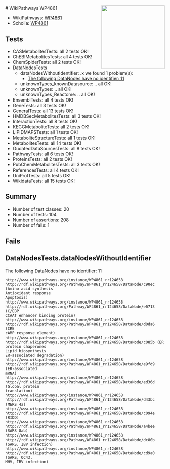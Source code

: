<img style="float: right; width: 200px" src="https://upload.wikimedia.org/wikipedia/commons/thumb/8/83/Wplogo_with_text_500.png/640px-Wplogo_with_text_500.png" />
# WikiPathways WP4861

* WikiPathways: [WP4861](https://wikipathways.org/pathways/WP4861)
* Scholia: [WP4861](https://scholia.toolforge.org/wikipathways/WP4861)
## Tests
* CASMetabolitesTests: all 2 tests OK!
* ChEBIMetabolitesTests: all 4 tests OK!
* ChemSpiderTests: all 2 tests OK!
* DataNodesTests
    * dataNodesWithoutIdentifier: .x we found 1 problem(s):
        * [The following DataNodes have no identifier: 11](#8792c491)
    * unknownTypes_knownDatasource: .. all OK!
    * unknownTypes: .. all OK!
    * unknownTypes_Reactome: .. all OK!
* EnsemblTests: all 4 tests OK!
* GeneTests: all 3 tests OK!
* GeneralTests: all 13 tests OK!
* HMDBSecMetabolitesTests: all 3 tests OK!
* InteractionTests: all 8 tests OK!
* KEGGMetaboliteTests: all 2 tests OK!
* LIPIDMAPSTests: all 1 tests OK!
* MetaboliteStructureTests: all 1 tests OK!
* MetabolitesTests: all 14 tests OK!
* OudatedDataSourcesTests: all 8 tests OK!
* PathwayTests: all 6 tests OK!
* ProteinsTests: all 2 tests OK!
* PubChemMetabolitesTests: all 3 tests OK!
* ReferencesTests: all 4 tests OK!
* UniProtTests: all 5 tests OK!
* WikidataTests: all 15 tests OK!


## Summary

* Number of test classes: 20
* Number of tests: 104
* Number of assertions: 208
* Number of fails: 1

## Fails

<a name="8792c491" />

## DataNodesTests.dataNodesWithoutIdentifier

The following DataNodes have no identifier: 11
```
http://www.wikipathways.org/instance/WP4861_rr124658 http://rdf.wikipathways.org/Pathway/WP4861_rr124658/DataNode/c90ec (Amino acid synthesis
Antioxidant response
Apoptosis)
http://www.wikipathways.org/instance/WP4861_rr124658 http://rdf.wikipathways.org/Pathway/WP4861_rr124658/DataNode/e0713 (C/EBP
CCAAT enhancer binding protein)
http://www.wikipathways.org/instance/WP4861_rr124658 http://rdf.wikipathways.org/Pathway/WP4861_rr124658/DataNode/d0da6 (CRE
cAMP response element)
http://www.wikipathways.org/instance/WP4861_rr124658 http://rdf.wikipathways.org/Pathway/WP4861_rr124658/DataNode/c085b (ER protein chaperones
Lipid biosynthesis
ER-associated degradation)
http://www.wikipathways.org/instance/WP4861_rr124658 http://rdf.wikipathways.org/Pathway/WP4861_rr124658/DataNode/e9fd9 (ER-associated
mRNA)
http://www.wikipathways.org/instance/WP4861_rr124658 http://rdf.wikipathways.org/Pathway/WP4861_rr124658/DataNode/ed36d (Global protein
translation)
http://www.wikipathways.org/instance/WP4861_rr124658 http://rdf.wikipathways.org/Pathway/WP4861_rr124658/DataNode/d43bc (MERS 4a)
http://www.wikipathways.org/instance/WP4861_rr124658 http://rdf.wikipathways.org/Pathway/WP4861_rr124658/DataNode/c094e (RIDD)
http://www.wikipathways.org/instance/WP4861_rr124658 http://rdf.wikipathways.org/Pathway/WP4861_rr124658/DataNode/a4bee (SARS 8ab)
http://www.wikipathways.org/instance/WP4861_rr124658 http://rdf.wikipathways.org/Pathway/WP4861_rr124658/DataNode/dc80b (SARS, IBV infection)
http://www.wikipathways.org/instance/WP4861_rr124658 http://rdf.wikipathways.org/Pathway/WP4861_rr124658/DataNode/cd9a0 (SARS, OC43,
MHV, IBV infection)
```

